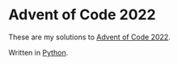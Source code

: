 # Advent of Code 2022

These are my solutions to [Advent of Code 2022](https://adventofcode.com/2022).

Written in [Python](https://www.python.org).
